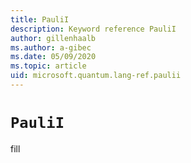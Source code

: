 ```yaml
---
title: PauliI
description: Keyword reference PauliI
author: gillenhaalb
ms.author: a-gibec
ms.date: 05/09/2020
ms.topic: article
uid: microsoft.quantum.lang-ref.paulii
---
```


# `PauliI`

fill